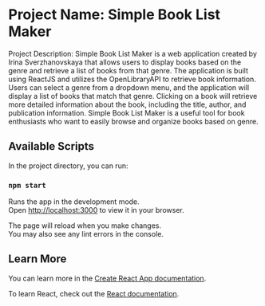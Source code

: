 # Project Name: Simple Book List Maker

Project Description: Simple Book List Maker is a web application created by Irina Sverzhanovskaya that allows users to display books based on the genre and retrieve a list of books from that genre. The application is built using ReactJS and utilizes the OpenLibraryAPI to retrieve book information. Users can select a genre from a dropdown menu, and the application will display a list of books that match that genre. Clicking on a book will retrieve more detailed information about the book, including the title, author, and publication information. Simple Book List Maker is a useful tool for book enthusiasts who want to easily browse and organize books based on genre.

## Available Scripts

In the project directory, you can run:

### `npm start`

Runs the app in the development mode.\
Open [http://localhost:3000](http://localhost:3000) to view it in your browser.

The page will reload when you make changes.\
You may also see any lint errors in the console.

## Learn More

You can learn more in the [Create React App documentation](https://facebook.github.io/create-react-app/docs/getting-started).

To learn React, check out the [React documentation](https://reactjs.org/).



